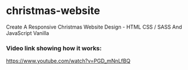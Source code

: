 # christmas-website
Create A Responsive Christmas Website Design - HTML CSS / SASS And JavaScript Vanilla 

### Video link showing how it works:
https://www.youtube.com/watch?v=PGD_mNnLfBQ
